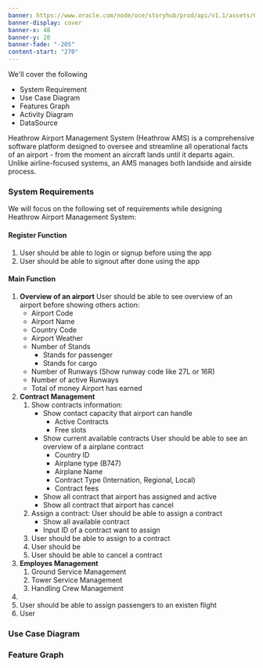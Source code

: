 ```yaml
---
banner: https://www.oracle.com/node/oce/storyhub/prod/api/v1.1/assets/CONTAF74F9FA8AFE4E14ADA52D8634069974/native/heathrow-airport-hero-banner3.jpg
banner-display: cover
banner-x: 48
banner-y: 20
banner-fade: "-205"
content-start: "270"
---
```

We'll cover the following
+ System Requirement
+ Use Case Diagram
+ Features Graph
+ Activity Diagram
+ DataSource

Heathrow Airport Management System (Heathrow AMS) is a comprehensive software platform designed to oversee and streamline all operational facts of an airport - from the moment an aircraft lands until it departs again. Unlike airline-focused systems, an AMS manages both landside and airside process.

### System Requirements

We will focus on the following set of requirements while designing Heathrow Airport Management System:

#### Register Function

1. User should be able to login or signup before using the app
2. User should be able to signout after done using the app

#### Main Function

1. **Overview of an airport**
	User should be able to see overview of an airport before showing others action:
	+ Airport Code
	+ Airport Name
	+ Country Code
	+ Airport Weather
	+ Number of Stands
		+ Stands for passenger
		+ Stands for cargo
	+ Number of Runways (Show runway code like 27L or 16R)
	+ Number of active Runways
	+ Total of money Airport has earned
2. **Contract Management**
	1. Show contracts information:
		+ Show contact capacity that airport can handle
			+ Active Contracts
			+ Free slots
		+ Show current available contracts
			User should be able to see an overview of a airplane contract 
			+ Country ID
			+ Airplane type (B747)
			+ Airplane Name
			+ Contract Type (Internation, Regional, Local)
			+ Contract fees
		+ Show all contract that airport has assigned and active
		+ Show all contract that airport has cancel
	2.  Assign a contract:
		User should be able to assign a contract
		+ Show all available contract
		+ Input ID of a contract want to assign
	3. User should be able to assign to a contract
	4. User should be 
	5. User should be able to cancel a contract
3. **Employes Management**
	1. Ground Service Management
	2. Tower Service Management
	3. Handling Crew Management
4. 
5. User should be able to assign passengers to an existen flight
6. User 

### Use Case Diagram

### Feature Graph